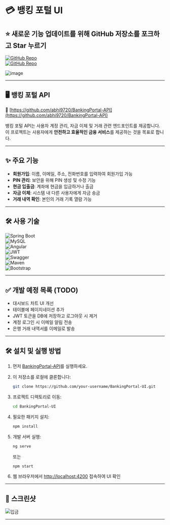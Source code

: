 # 💳 뱅킹 포털 UI

## ⭐ 새로운 기능 업데이트를 위해 GitHub 저장소를 포크하고 Star 누르기

[![GitHub Repo](https://img.shields.io/badge/GitHub-UI%20Repo-blue.svg?style=flat-square)](https://github.com/abhi9720/BankingPortal-UI)  
[![GitHub Repo](https://img.shields.io/badge/GitHub-API%20Repo-blue.svg?style=flat-square)](https://github.com/abhi9720/BankingPortal-API)

![image](https://github.com/abhi9720/BankingPortal-API/assets/68281476/237694d9-6e8d-48e8-a7a2-982b9f8ca671)

---

## 🖥 뱅킹 포털 API

🔗 [https://github.com/abhi9720/BankingPortal-API](https://github.com/abhi9720/BankingPortal-API)

뱅킹 포털 API는 사용자 계정 관리, 자금 이체 및 거래 관련 엔드포인트를 제공합니다. 이 프로젝트는 사용자에게 **안전하고 효율적인 금융 서비스**를 제공하는 것을 목표로 합니다.

---

## ✨ 주요 기능

- **회원가입**: 이름, 이메일, 주소, 전화번호를 입력하여 회원가입 가능  
- **PIN 관리**: 보안을 위해 PIN 생성 및 수정 기능  
- **현금 입출금**: 계좌에 현금을 입금하거나 출금  
- **자금 이체**: 시스템 내 다른 사용자에게 자금 송금  
- **거래 내역 확인**: 본인의 거래 기록 열람 가능

---

## 🛠 사용 기술

![Spring Boot](https://github.com/abhi9720/BankingPortal-API/assets/68281476/31896d20-16d9-4fe1-a534-0490841de4b9)  
![MySQL](https://github.com/abhi9720/BankingPortal-API/assets/68281476/c09bc4ac-c0ca-4f7c-9c6e-8eb9818eb35b)  
![Angular](https://github.com/abhi9720/BankingPortal-API/assets/68281476/78c75fff-e8a8-49c6-9897-34b08b2c9308)  
![JWT](https://github.com/abhi9720/BankingPortal-API/assets/68281476/3647613e-1d6e-4bc4-98b6-2da5648659f9)  
![Swagger](https://github.com/abhi9720/BankingPortal-API/assets/68281476/8a5c0b00-776b-444e-bc24-36fc6bfe4c41)  
![Maven](https://github.com/abhi9720/BankingPortal-API/assets/68281476/b56a7167-6a3a-49a0-8b8a-8a4e3e71a383)  
![Bootstrap](https://github.com/abhi9720/BankingPortal-API/assets/68281476/b5c86e65-cbe8-400a-afeb-895846601da7)

---

## ✅ 개발 예정 목록 (TODO)

- 대시보드 차트 UI 개선  
- 테이블에 페이지네이션 추가  
- JWT 토큰을 DB에 저장하고 로그아웃 시 제거  
- 계정 로그인 시 이메일 알림 전송  
- 은행 거래 내역서를 이메일로 발송

---

## 🛠 설치 및 실행 방법

1. 먼저 [BankingPortal-API](https://github.com/abhi9720/BankingPortal-API)를 실행하세요.

2. 이 저장소를 로컬에 클론합니다:

    ```sh
    git clone https://github.com/your-username/BankingPortal-UI.git
    ```

3. 프로젝트 디렉토리로 이동:

    ```sh
    cd BankingPortal-UI
    ```

4. 필요한 패키지 설치:

    ```sh
    npm install
    ```

5. 개발 서버 실행:

    ```sh
    ng serve
    ```

    또는

    ```sh
    npm start
    ```

6. 웹 브라우저에서 [http://localhost:4200](http://localhost:4200) 접속하여 UI 확인

---

## 📸 스크린샷


![입금](https://github.com/user-attachments/assets/0e974b89-e50b-400a-a45c-9601b5741453)

---


